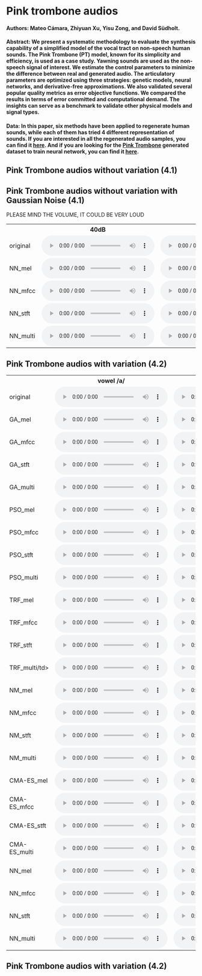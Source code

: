 # Pink trombone audios

#### Authors: Mateo Cámara, Zhiyuan Xu, Yisu Zong, and David Südholt.

#### Abstract: We present a systematic methodology to evaluate the synthesis capability of a simplified model of the vocal tract on non-speech human sounds. The Pink Trombone (PT) model, known for its simplicity and efficiency, is used as a case study. Yawning sounds are used as the non-speech signal of interest. We estimate the control parameters to minimize the difference between real and generated audio. The articulatory parameters are optimized using three strategies: genetic models, neural networks, and derivative-free approximations. We also validated several popular quality metrics as error objective functions. We compared the results in terms of error committed and computational demand. The insights can serve as a benchmark to validate other physical models and signal types.

#### Data: In this paper, six methods have been applied to regenerate human sounds, while each of them has tried 4 different representation of sounds. If you are interested in all the regenerated audio samples, you can find it [here](https://drive.google.com/file/d/1XVN8Mj7LLG5pcYhfVSmhXDV5HdQDJ0eV/view?usp=sharing). And if you are looking for the [Pink Trombone](https://dood.al/pinktrombone/) generated dataset to train neural network, you can find it [here](https://drive.google.com/file/d/1bA0rWwonPMUb6FpfO0tIQCOvA4rBXyKn/view?usp=sharing).

## Pink Trombone audios without variation (4.1)




## Pink Trombone audios without variation with Gaussian Noise (4.1)

PLEASE MIND THE VOLUME, IT COULD BE VERY LOUD
<div class='figure'>
    <table>
        <tbody>
            <tr>
                <th></th>    
                <th>40dB</th> 
                <th>20dB</th>
                <th>0dB</th>
                <th>-10dB</th>
            </tr>
            <tr>
                <td>original</td>
                <td><audio controls=''><source src='noise_orig/noisy_3_40db.wav'></audio></td>
                <td><audio controls=''><source src='noise_orig/noisy_3_20db.wav'></audio></td>
                <td><audio controls=''><source src='noise_orig/noisy_3_0db.wav'></audio></td>
                <td><audio controls=''><source src='noise_orig/noisy_3_-10db.wav'></audio></td>
            </tr>
            <tr>
                <td>NN_mel</td>
                <td><audio controls=''><source src='results_noise/noisy_3_40db_nn_mel.wav'></audio></td>
                <td><audio controls=''><source src='results_noise/noisy_3_20db_nn_mel.wav'></audio></td>
                <td><audio controls=''><source src='results_noise/noisy_3_0db_nn_mel.wav'></audio></td>
                <td><audio controls=''><source src='results_noise/noisy_3_-10db_nn_mel.wav'></audio></td>
            </tr>
            <tr>
                <td>NN_mfcc</td>
                <td><audio controls=''><source src='results_noise/noisy_3_40db_nn_mfcc.wav'></audio></td>
                <td><audio controls=''><source src='results_noise/noisy_3_20db_nn_mfcc.wav'></audio></td>
                <td><audio controls=''><source src='results_noise/noisy_3_0db_nn_mfcc.wav'></audio></td>
                <td><audio controls=''><source src='results_noise/noisy_3_-10db_nn_mfcc.wav'></audio></td>
            </tr>
            <tr>
                <td>NN_stft</td>
                <td><audio controls=''><source src='results_noise/noisy_3_40db_nn_stft.wav'></audio></td>
                <td><audio controls=''><source src='results_noise/noisy_3_20db_nn_stft.wav'></audio></td>
                <td><audio controls=''><source src='results_noise/noisy_3_0db_nn_stft.wav'></audio></td>
                <td><audio controls=''><source src='results_noise/noisy_3_-10db_nn_stft.wav'></audio></td>
            </tr>
            <tr>
                <td>NN_multi</td>
                <td><audio controls=''><source src='results_noise/noisy_3_40db_nn_multi.wav'></audio></td>
                <td><audio controls=''><source src='results_noise/noisy_3_20db_nn_multi.wav'></audio></td>
                <td><audio controls=''><source src='results_noise/noisy_3_0db_nn_multi.wav'></audio></td>
                <td><audio controls=''><source src='results_noise/noisy_3_-10db_nn_multi.wav'></audio></td>
            </tr>
        </tbody>
    </table>
</div>    




## Pink Trombone audios with variation (4.2)
<div class='figure'>
    <table>
        <tbody>
            <tr>
                <th></th>
                <th>vowel /a/</th>
                <th>vowel /o/</th>
                <th>yawn 1</th>
            </tr>
            <tr>
                <td>original</td>
                <td><audio controls=''><source src='real_orig/a.wav'></audio></td>
                <td><audio controls=''><source src='real_orig/o.wav'></audio></td>
                <td><audio controls=''><source src='real_orig/yawn1.wav'></audio></td>
            </tr>
            <tr>
                <td>GA_mel</td>
                <td><audio controls=''><source src='results_real_all_wav2/a_gen_mel.wav'></audio></td>
                <td><audio controls=''><source src='results_real_all_wav2/o_gen_mel.wav'></audio></td>
                <td><audio controls=''><source src='results_real_all_wav2/yawn1_gen_mel.wav'></audio></td>
            </tr>
            <tr>
                <td>GA_mfcc</td>
                <td><audio controls=''><source src='results_real_all_wav2/a_gen_mfcc.wav'></audio></td>
                <td><audio controls=''><source src='results_real_all_wav2/o_gen_mfcc.wav'></audio></td>
                <td><audio controls=''><source src='results_real_all_wav2/yawn1_gen_mfcc.wav'></audio></td>
            </tr>
            <tr>
                <td>GA_stft</td>
                <td><audio controls=''><source src='results_real_all_wav2/a_gen_stft.wav'></audio></td>
                <td><audio controls=''><source src='results_real_all_wav2/o_gen_stft.wav'></audio></td>
                <td><audio controls=''><source src='results_real_all_wav2/yawn1_gen_stft.wav'></audio></td>
            </tr>
            <tr>
                <td>GA_multi</td>
                <td><audio controls=''><source src='results_real_all_wav2/a_gen_multiscale.wav'></audio></td>
                <td><audio controls=''><source src='results_real_all_wav2/o_gen_multiscale.wav'></audio></td>
                <td><audio controls=''><source src='results_real_all_wav2/yawn1_gen_multiscale.wav'></audio></td>
            </tr>
            <tr>
                <td>PSO_mel</td>
                <td><audio controls=''><source src='results_real_all_wav2/a_pso_mel.wav'></audio></td>
                <td><audio controls=''><source src='results_real_all_wav2/o_pso_mel.wav'></audio></td>
                <td><audio controls=''><source src='results_real_all_wav2/yawn1_pso_mel.wav'></audio></td>
            </tr>
            <tr>
                <td>PSO_mfcc</td>
                <td><audio controls=''><source src='results_real_all_wav2/a_pso_mfcc.wav'></audio></td>
                <td><audio controls=''><source src='results_real_all_wav2/o_pso_mfcc.wav'></audio></td>
                <td><audio controls=''><source src='results_real_all_wav2/yawn1_pso_mfcc.wav'></audio></td>
            </tr>
            <tr>
                <td>PSO_stft</td>
                <td><audio controls=''><source src='results_real_all_wav2/a_pso_stft.wav'></audio></td>
                <td><audio controls=''><source src='results_real_all_wav2/o_pso_stft.wav'></audio></td>
                <td><audio controls=''><source src='results_real_all_wav2/yawn1_pso_stft.wav'></audio></td>
            </tr>
            <tr>
                <td>PSO_multi</td>
                <td><audio controls=''><source src='results_real_all_wav2/a_pso_multiscale.wav'></audio></td>
                <td><audio controls=''><source src='results_real_all_wav2/o_pso_multiscale.wav'></audio></td>
                <td><audio controls=''><source src='results_real_all_wav2/yawn1_pso_multiscale.wav'></audio></td>
            </tr>
            <tr>
                <td>TRF_mel</td>
                <td><audio controls=''><source src='results_real_all_wav2/a_levenberg-marquardt_mel.wav'></audio></td>
                <td><audio controls=''><source src='results_real_all_wav2/o_levenberg-marquardt_mel.wav'></audio></td>
                <td><audio controls=''><source src='results_real_all_wav2/yawn1_levenberg-marquardt_mel.wav'></audio></td>
            </tr>
            <tr>
                <td>TRF_mfcc</td>
                <td><audio controls=''><source src='results_real_all_wav2/a_levenberg-marquardt_mfcc.wav'></audio></td>
                <td><audio controls=''><source src='results_real_all_wav2/o_levenberg-marquardt_mfcc.wav'></audio></td>
                <td><audio controls=''><source src='results_real_all_wav2/yawn1_levenberg-marquardt_mfcc.wav'></audio></td>
            </tr>
            <tr>
                <td>TRF_stft</td>
                <td><audio controls=''><source src='results_real_all_wav2/a_levenberg-marquardt_stft.wav'></audio></td>
                <td><audio controls=''><source src='results_real_all_wav2/o_levenberg-marquardt_stft.wav'></audio></td>
                <td><audio controls=''><source src='results_real_all_wav2/yawn1_levenberg-marquardt_stft.wav'></audio></td>
            </tr>
            <tr>
                <td>TRF_multi/td>
                <td><audio controls=''><source src='results_real_all_wav2/a_levenberg-marquardt_multiscale.wav'></audio></td>
                <td><audio controls=''><source src='results_real_all_wav2/o_levenberg-marquardt_multiscale.wav'></audio></td>
                <td><audio controls=''><source src='results_real_all_wav2/yawn1_levenberg-marquardt_multiscale.wav'></audio></td>
            </tr>
            <tr>
                <td>NM_mel</td>
                <td><audio controls=''><source src='results_real_all_wav2/a_downhill_mel.wav'></audio></td>
                <td><audio controls=''><source src='results_real_all_wav2/o_downhill_mel.wav'></audio></td>
                <td><audio controls=''><source src='results_real_all_wav2/yawn1_downhill_mel.wav'></audio></td>
            </tr>
            <tr>
                <td>NM_mfcc</td>
                <td><audio controls=''><source src='results_real_all_wav2/a_downhill_mfcc.wav'></audio></td>
                <td><audio controls=''><source src='results_real_all_wav2/o_downhill_mfcc.wav'></audio></td>
                <td><audio controls=''><source src='results_real_all_wav2/yawn1_downhill_mfcc.wav'></audio></td>
            </tr>
            <tr>
                <td>NM_stft</td>
                <td><audio controls=''><source src='results_real_all_wav2/a_downhill_stft.wav'></audio></td>
                <td><audio controls=''><source src='results_real_all_wav2/o_downhill_stft.wav'></audio></td>
                <td><audio controls=''><source src='results_real_all_wav2/yawn1_downhill_stft.wav'></audio></td>
            </tr>
            <tr>
                <td>NM_multi</td>
                <td><audio controls=''><source src='results_real_all_wav2/a_downhill_multiscale.wav'></audio></td>
                <td><audio controls=''><source src='results_real_all_wav2/o_downhill_multiscale.wav'></audio></td>
                <td><audio controls=''><source src='results_real_all_wav2/yawn1_downhill_multiscale.wav'></audio></td>
            </tr>
            <tr>
                <td>CMA-ES_mel</td>
                <td><audio controls=''><source src='results_real_all_wav2/a_cma-es_mel.wav'></audio></td>
                <td><audio controls=''><source src='results_real_all_wav2/o_cma-es_mel.wav'></audio></td>
                <td><audio controls=''><source src='results_real_all_wav2/yawn1_cma-es_mel.wav'></audio></td>
            </tr>
            <tr>
                <td>CMA-ES_mfcc</td>
                <td><audio controls=''><source src='results_real_all_wav2/a_cma-es_mfcc.wav'></audio></td>
                <td><audio controls=''><source src='results_real_all_wav2/o_cma-es_mfcc.wav'></audio></td>
                <td><audio controls=''><source src='results_real_all_wav2/yawn1_cma-es_mfcc.wav'></audio></td>
            </tr>
            <tr>
                <td>CMA-ES_stft</td>
                <td><audio controls=''><source src='results_real_all_wav2/a_cma-es_stft.wav'></audio></td>
                <td><audio controls=''><source src='results_real_all_wav2/o_cma-es_stft.wav'></audio></td>
                <td><audio controls=''><source src='results_real_all_wav2/yawn1_cma-es_stft.wav'></audio></td>
            </tr>
            <tr>
                <td>CMA-ES_multi</td>
                <td><audio controls=''><source src='results_real_all_wav2/a_cma-es_multiscale.wav'></audio></td>
                <td><audio controls=''><source src='results_real_all_wav2/o_cma-es_multiscale.wav'></audio></td>
                <td><audio controls=''><source src='results_real_all_wav2/yawn1_cma-es_multiscale.wav'></audio></td>
            </tr>
            <tr>
                <td>NN_mel</td>
                <td><audio controls=''><source src='results_real_all_wav2/a_nn_mel.wav'></audio></td>
                <td><audio controls=''><source src='results_real_all_wav2/o_nn_mel.wav'></audio></td>
                <td><audio controls=''><source src='results_real_all_wav2/yawn1_nn_mel.wav'></audio></td>
            </tr>
            <tr>
                <td>NN_mfcc</td>
                <td><audio controls=''><source src='results_real_all_wav2/a_nn_mfcc.wav'></audio></td>
                <td><audio controls=''><source src='results_real_all_wav2/o_nn_mfcc.wav'></audio></td>
                <td><audio controls=''><source src='results_real_all_wav2/yawn1_nn_mfcc.wav'></audio></td>
            </tr>
            <tr>
                <td>NN_stft</td>
                <td><audio controls=''><source src='results_real_all_wav2/a_nn_stft.wav'></audio></td>
                <td><audio controls=''><source src='results_real_all_wav2/o_nn_stft.wav'></audio></td>
                <td><audio controls=''><source src='results_real_all_wav2/yawn1_nn_stft.wav'></audio></td>
            </tr>
            <tr>
                <td>NN_multi</td>
                <td><audio controls=''><source src='results_real_all_wav2/a_nn_multiscale.wav'></audio></td>
                <td><audio controls=''><source src='results_real_all_wav2/o_nn_multiscale.wav'></audio></td>
                <td><audio controls=''><source src='results_real_all_wav2/yawn1_nn_multiscale.wav'></audio></td>
            </tr>
        </tbody>
    </table>
</div>
        
        
        
## Pink Trombone audios with variation (4.2)        

